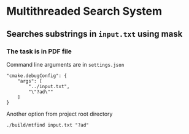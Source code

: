 # Multithreaded Search System

## Searches substrings in `input.txt` using mask

### The task is in PDF file

Command line arguments are in `settings.json`

```;
"cmake.debugConfig": {
    "args": [
        "../input.txt",
        "\"?ad\""
    ]
}
```

Another option from project root directory

```;
./build/mtfind input.txt "?ad"
```
